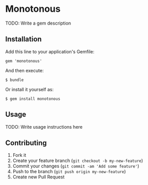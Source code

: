 # Monotonous

TODO: Write a gem description

## Installation

Add this line to your application's Gemfile:

    gem 'monotonous'

And then execute:

    $ bundle

Or install it yourself as:

    $ gem install monotonous

## Usage

TODO: Write usage instructions here

## Contributing

1. Fork it
2. Create your feature branch (`git checkout -b my-new-feature`)
3. Commit your changes (`git commit -am 'Add some feature'`)
4. Push to the branch (`git push origin my-new-feature`)
5. Create new Pull Request
